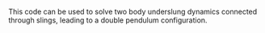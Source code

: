 This code can be used to solve two body underslung dynamics
connected through slings, leading to a double pendulum configuration. 

